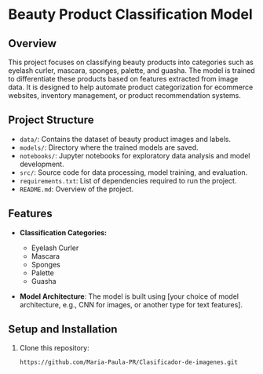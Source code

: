 # Beauty Product Classification Model

## Overview
This project focuses on classifying beauty products into categories such as eyelash curler, mascara, sponges, palette, and guasha. The model is trained to differentiate these products based on features extracted from image data. It is designed to help automate product categorization for ecommerce websites, inventory management, or product recommendation systems.

## Project Structure
- `data/`: Contains the dataset of beauty product images and labels.
- `models/`: Directory where the trained models are saved.
- `notebooks/`: Jupyter notebooks for exploratory data analysis and model development.
- `src/`: Source code for data processing, model training, and evaluation.
- `requirements.txt`: List of dependencies required to run the project.
- `README.md`: Overview of the project.

## Features
- **Classification Categories:**
  - Eyelash Curler
  - Mascara
  - Sponges
  - Palette
  - Guasha

- **Model Architecture**: The model is built using [your choice of model architecture, e.g., CNN for images, or another type for text features].

## Setup and Installation

1. Clone this repository:
   ```bash
   https://github.com/Maria-Paula-PR/Clasificador-de-imagenes.git
